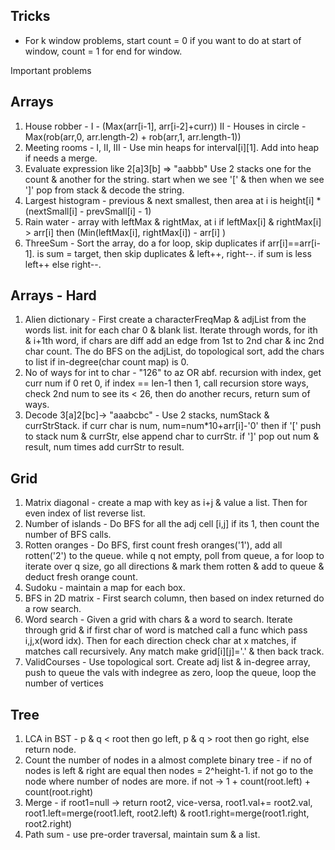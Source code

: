 ## Tricks

- For k window problems, start count = 0 if you want to do at start of window, count = 1 for end for window.

Important problems

## Arrays

1. House robber - I - (Max(arr[i-1], arr[i-2]+curr))
   II - Houses in circle - Max(rob(arr,0, arr.length-2) + rob(arr,1, arr.length-1))
2. Meeting rooms - I, II, III - Use min heaps for interval[i][1]. Add into heap if needs a merge.
3. Evaluate expression like 2[a]3[b] => "aabbb"
   Use 2 stacks one for the count & another for the string. start when we see '[' & then when we see ']' pop from stack & decode the string.
4. Largest histogram - previous & next smallest, then area at i is height[i] \* (nextSmall[i] - prevSmall[i] - 1)
5. Rain water - array with leftMax & rightMax, at i if leftMax[i] & rightMax[i] > arr[i] then (Min(leftMax[i], rightMax[i]) - arr[i] )
6. ThreeSum - Sort the array, do a for loop, skip duplicates if arr[i]==arr[i-1]. is sum = target, then skip duplicates & left++, right--. if sum is less left++ else right--.

## Arrays - Hard

1. Alien dictionary - First create a characterFreqMap & adjList from the words list. init for each char 0 & blank list. Iterate through words, for ith & i+1th word, if chars are diff add an edge from 1st to 2nd char & inc 2nd char count.
   The do BFS on the adjList, do topological sort, add the chars to list if in-degree(char count map) is 0.
2. No of ways for int to char - "126" to az OR abf. recursion with index, get curr num if 0 ret 0, if index == len-1 then 1, call recursion store ways, check 2nd num to see its < 26, then do another recurs, return sum of ways.
3. Decode 3[a]2[bc]-> "aaabcbc" - Use 2 stacks, numStack & currStrStack. if curr char is num, num=num\*10+arr[i]-'0' then if '[' push to stack num & currStr, else append char to currStr. if ']' pop out num & result, num times add currStr to result.

## Grid

1. Matrix diagonal - create a map with key as i+j & value a list. Then for even index of list reverse list.
2. Number of islands - Do BFS for all the adj cell [i,j] if its 1, then count the number of BFS calls.
3. Rotten oranges - Do BFS, first count fresh oranges('1'), add all rotten('2') to the queue. while q not empty, poll from queue, a for loop to iterate over q size, go all directions & mark them rotten & add to queue & deduct fresh orange count.
4. Sudoku - maintain a map for each box.
5. BFS in 2D matrix - First search column, then based on index returned do a row search.
6. Word search - Given a grid with chars & a word to search. Iterate through grid & if first char of word is matched call a func which pass i,j,x(word idx). Then for each direction check char at x matches, if matches call recursively. Any match make grid[i][j]='.' & then back track.
7. ValidCourses - Use topological sort. Create adj list & in-degree array, push to queue the vals with indegree as zero, loop the queue, loop the number of vertices

## Tree

1. LCA in BST - p & q < root then go left, p & q > root then go right, else return node.
2. Count the number of nodes in a almost complete binary tree - if no of nodes is left & right are equal then nodes = 2^height-1. if not go to the node where number of nodes are more. if not -> 1 + count(root.left) + count(root.right)
3. Merge - if root1=null -> return root2, vice-versa, root1.val+= root2.val, root1.left=merge(root1.left, root2.left) & root1.right=merge(root1.right, root2.right)
4. Path sum - use pre-order traversal, maintain sum & a list.

